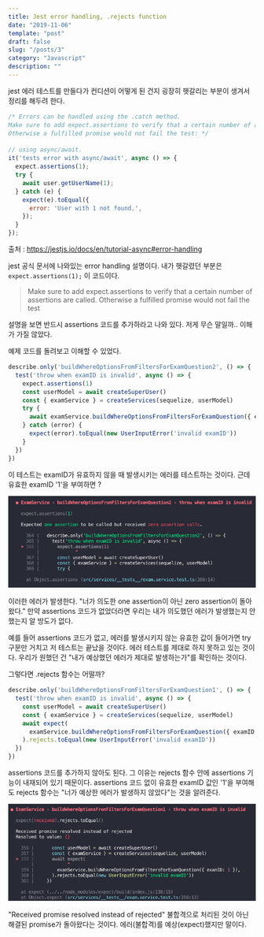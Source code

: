 ```yaml
---
title: Jest error handling, .rejects function
date: "2019-11-06"
template: "post"
draft: false
slug: "/posts/3"
category: "Javascript"
description: ""
---
```


jest 에러 테스트를 만들다가 컨디션이 어떻게 된 건지 굉장히 헷갈리는 부분이 생겨서 정리를 해두려 한다.

```js
/* Errors can be handled using the .catch method.
Make sure to add expect.assertions to verify that a certain number of assertions are called.
Otherwise a fulfilled promise would not fail the test: */

// using async/await.
it('tests error with async/await', async () => {
  expect.assertions(1);
  try {
    await user.getUserName(1);
  } catch (e) {
    expect(e).toEqual({
      error: 'User with 1 not found.',
    });
  }
});
```

출처 : https://jestjs.io/docs/en/tutorial-async#error-handling

jest 공식 문서에 나와있는 error handling 설명이다.
내가 헷갈렸던 부분은 `expect.assertions(1);` 이 코드이다.
> Make sure to add expect.assertions to verify that a certain number of assertions are called. Otherwise a fulfilled promise would not fail the test

설명을 보면 반드시 assertions 코드를 추가하라고 나와 있다.
저게 무슨 말일까.. 이해가 가질 않았다.

예제 코드를 돌려보고 이해할 수 있었다.

```ts
describe.only('buildWhereOptionsFromFiltersForExamQuestion2', () => {
  test('throw when examID is invalid', async () => {
    expect.assertions(1)
    const userModel = await createSuperUser()
    const { examService } = createServices(sequelize, userModel)
    try {
      await examService.buildWhereOptionsFromFiltersForExamQuestion({ examID: 1 })
    } catch (error) {
      expect(error).toEqual(new UserInputError('invalid examID'))
    }
  })
})
```

이 테스트는 examID가 유효하지 않을 때 발생시키는 에러를 테스트하는 것이다.
근데 유효한 examID '1'을 부여하면 ?

![](/static/media/buildWhereOptionsFromFiltersForExamQuestion2.png)

이러한 에러가 발생한다.
"너가 의도한 one assertion이 아닌 zero assertion이 돌아왔다."
만약 assertions 코드가 없었더라면 우리는 내가 의도했던 에러가 발생했는지 안했는지 알 방도가 없다.

예를 들어 assertions 코드가 없고, 에러를 발생시키지 않는 유효한 값이 들어가면 try 구문만 거치고 저 테스트는 끝났을 것이다. 에러 테스트를 제대로 하지 못하고 있는 것이다. 우리가 원했던 건 "내가 예상했던 에러가 제대로 발생하는가"를 확인하는 것이다.

그렇다면 .rejects 함수는 어떨까?

```ts
describe.only('buildWhereOptionsFromFiltersForExamQuestion1', () => {
  test('throw when examID is invalid', async () => {
    const userModel = await createSuperUser()
    const { examService } = createServices(sequelize, userModel)
    await expect(
      examService.buildWhereOptionsFromFiltersForExamQuestion({ examID: 1 }),
    ).rejects.toEqual(new UserInputError('invalid examID'))
  })
})
```

assertions 코드를 추가하지 않아도 된다.
그 이유는 rejects 함수 안에 assertions 기능이 내재되어 있기 때문이다.
assertions 코드 없이 유효한 examID 값인 '1'을 부여해도 rejects 함수는 "너가 예상한 에러가 발생하지 않았다"는 것을 알려준다.

![](/static/media/buildWhereOptionsFromFiltersForExamQuestion1.png)

"Received promise resolved instead of rejected" 불합격으로 처리된 것이 아닌 해결된 promise가 돌아왔다는 것이다.
에러(불합격)를 예상(expect)했지만 말이다.

